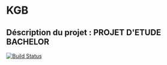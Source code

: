 # KGB

## Déscription du projet :  PROJET D'ETUDE BACHELOR
[![Build Status](https://app.travis-ci.com/bensaadmucret/KGB.svg?branch=main)](https://app.travis-ci.com/bensaadmucret/KGB)